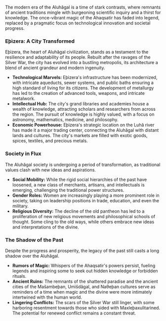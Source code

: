 The modern era of the Aluhăgal is a time of stark contrasts, where remnants of ancient traditions mingle with burgeoning scientific inquiry and a thirst for knowledge. The once-vibrant magic of the Ahaqsatir has faded into legend, replaced by a pragmatic focus on technological innovation and societal progress.

### Eþìzera: A City Transformed

Eþìzera, the heart of Aluhăgal civilization, stands as a testament to the resilience and adaptability of its people. Rebuilt after the ravages of the Silver War, the city has evolved into a bustling metropolis, its architecture a blend of ancient grandeur and modern ingenuity.

- **Technological Marvels:** Eþìzera's infrastructure has been modernized, with intricate aqueducts, sewer systems, and public baths ensuring a high standard of living for its citizens. The development of metallurgy has led to the creation of advanced tools, weapons, and intricate metalwork.
- **Intellectual Hub:** The city's grand libraries and academies house a wealth of knowledge, attracting scholars and researchers from across the region. The pursuit of knowledge is highly valued, with a focus on astronomy, mathematics, medicine, and philosophy.
- **Economic Powerhouse:** Eþìzera's strategic location on the Luhă river has made it a major trading center, connecting the Aluhăgal with distant lands and cultures. The city's markets are filled with exotic goods, spices, textiles, and precious metals.

### Society in Flux

The Aluhăgal society is undergoing a period of transformation, as traditional values clash with new ideas and aspirations.

- **Social Mobility:** While the rigid social hierarchies of the past have loosened, a new class of merchants, artisans, and intellectuals is emerging, challenging the traditional power structures.
- **Gender Roles:** Women are increasingly playing a more prominent role in society, taking on leadership positions in trade, education, and even the military.
- **Religious Diversity:** The decline of the old pantheon has led to a proliferation of new religious movements and philosophical schools of thought. Some cling to the old ways, while others embrace new ideas and interpretations of the divine.

### The Shadow of the Past

Despite the progress and prosperity, the legacy of the past still casts a long shadow over the Aluhăgal.

- **Rumors of Magic:** Whispers of the Ahaqsatir's powers persist, fueling legends and inspiring some to seek out hidden knowledge or forbidden rituals.
- **Ancient Ruins:** The remnants of the shattered paradise and the ancient cities of the Mašambeþan, Umìšdăgal, and Naθeþan cultures serve as reminders of a time when magic and the divine were more intimately intertwined with the human world.
- **Lingering Conflicts:** The scars of the Silver War still linger, with some harboring resentment towards those who sided with Maxleþaxulìtarìned. The potential for renewed conflict remains a constant threat.
